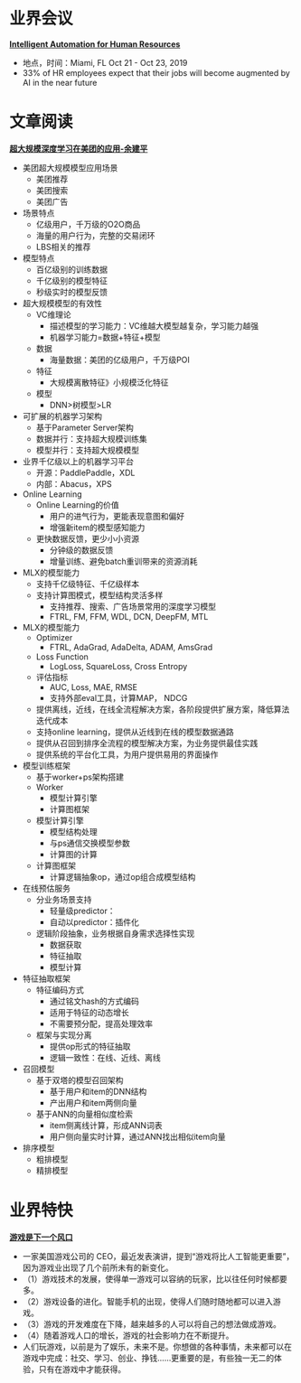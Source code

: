 # 业界会议

[**Intelligent Automation for Human Resources**](https://www.aiia.net/events-intelligentautomationhr)
* 地点，时间：Miami, FL	Oct 21 - Oct 23, 2019	
* 33% of HR employees expect that their jobs will become augmented by AI in the near future


# 文章阅读

[**超大规模深度学习在美团的应用-余建平**](https://ppt.infoq.cn/list/qconbj2019)
* 美团超大规模模型应用场景
   * 美团推荐
   * 美团搜索
   * 美团广告
* 场景特点
   * 亿级用户，千万级的O2O商品
   * 海量的用户行为，完整的交易闭环
   * LBS相关的推荐
* 模型特点
   * 百亿级别的训练数据
   * 千亿级别的模型特征
   * 秒级实时的模型反馈
* 超大规模模型的有效性
   * VC维理论
      * 描述模型的学习能力：VC维越大模型越复杂，学习能力越强
      * 机器学习能力=数据+特征+模型
   * 数据
      * 海量数据：美团的亿级用户，千万级POI
   * 特征
      * 大规模离散特征》小规模泛化特征
   * 模型
      * DNN>树模型>LR
* 可扩展的机器学习架构
   * 基于Parameter Server架构
   * 数据并行：支持超大规模训练集
   * 模型并行：支持超大规模模型
* 业界千亿级以上的机器学习平台
   * 开源：PaddlePaddle，XDL
   * 内部：Abacus，XPS
* Online Learning
   * Online Learning的价值
      * 用户的进气行为，更能表现意图和偏好
      * 增强新item的模型感知能力
   * 更快数据反馈，更少小小资源
      * 分钟级的数据反馈
      * 增量训练、避免batch重训带来的资源消耗
* MLX的模型能力
   * 支持千亿级特征、千亿级样本
   * 支持计算图模式，模型结构灵活多样
      * 支持推荐、搜索、广告场景常用的深度学习模型
      * FTRL, FM, FFM, WDL, DCN, DeepFM, MTL
* MLX的模型能力
   * Optimizer
      * FTRL, AdaGrad, AdaDelta, ADAM, AmsGrad
   * Loss Function
      * LogLoss, SquareLoss, Cross Entropy
   * 评估指标
      * AUC, Loss, MAE, RMSE
      * 支持外部eval工具，计算MAP， NDCG
   * 提供离线，近线，在线全流程解决方案，各阶段提供扩展方案，降低算法迭代成本
   * 支持online learning，提供从近线到在线的模型数据通路
   * 提供从召回到排序全流程的模型解决方案，为业务提供最佳实践
   * 提供系统的平台化工具，为用户提供易用的界面操作
* 模型训练框架
   * 基于worker+ps架构搭建
   * Worker
      * 模型计算引擎
      * 计算图框架
   * 模型计算引擎
      * 模型结构处理
      * 与ps通信交换模型参数
      * 计算图的计算
   * 计算图框架
      * 计算逻辑抽象op，通过op组合成模型结构
* 在线预估服务
   * 分业务场景支持
      * 轻量级predictor：
      * 自动以predictor：插件化
   * 逻辑阶段抽象，业务根据自身需求选择性实现
      * 数据获取
      * 特征抽取
      * 模型计算
* 特征抽取框架
   * 特征编码方式
      * 通过铭文hash的方式编码
      * 适用于特征的动态增长
      * 不需要预分配，提高处理效率
   * 框架与实现分离
      * 提供op形式的特征抽取
      * 逻辑一致性：在线、近线、离线
* 召回模型
   * 基于双塔的模型召回架构
      * 基于用户和item的DNN结构
      * 产出用户和item两侧向量
   * 基于ANN的向量相似度检索
      * item侧离线计算，形成ANN词表
      * 用户侧向量实时计算，通过ANN找出相似item向量
* 排序模型
   * 粗排模型
   * 精排模型
   

# 业界特快


[**游戏是下一个风口**](https://github.com/ruanyf/weekly/blob/master/docs/issue-78.md)
* 一家美国游戏公司的 CEO，最近发表演讲，提到“游戏将比人工智能更重要”，因为游戏业出现了几个前所未有的新变化。
* （1）游戏技术的发展，使得单一游戏可以容纳的玩家，比以往任何时候都要多。
* （2）游戏设备的进化。智能手机的出现，使得人们随时随地都可以进入游戏。
* （3）游戏的开发难度在下降，越来越多的人可以将自己的想法做成游戏。
* （4）随着游戏人口的增长，游戏的社会影响力在不断提升。
* 人们玩游戏，以前是为了娱乐，未来不是。你想做的各种事情，未来都可以在游戏中完成：社交、学习、创业、挣钱……更重要的是，有些独一无二的体验，只有在游戏中才能获得。

